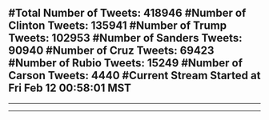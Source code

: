 #Total Number of Tweets: 418946 
#Number of Clinton Tweets: 135941
#Number of Trump Tweets: 102953
#Number of Sanders Tweets: 90940
#Number of Cruz Tweets: 69423
#Number of Rubio Tweets: 15249
#Number of Carson Tweets: 4440
#Current Stream Started at Fri Feb 12 00:58:01 MST
---
---
---
